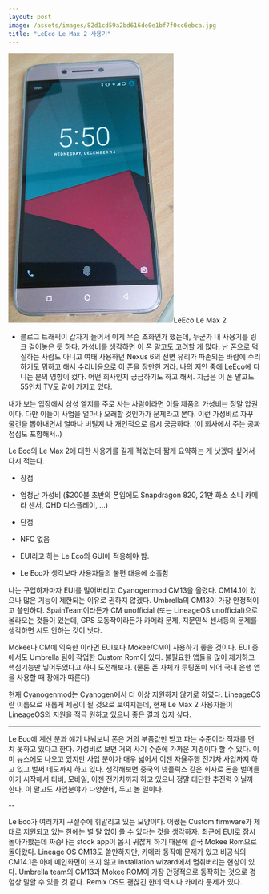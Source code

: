```yaml
---
layout: post
image: /assets/images/82d1cd59a2bd616de0e1bf7f0cc6ebca.jpg
title: "LeEco Le Max 2 사용기"
---
```


![image](/assets/images/82d1cd59a2bd616de0e1bf7f0cc6ebca.jpg)LeEco Le Max 2







- 블로그 트래픽이 갑자기 늘어서 이게 무슨 조화인가 했는데, 누군가 내 사용기를 링크 걸어놓은 듯 하다. 가성비를 생각하면 이 폰 말고도 고려할 게 많다. 난 폰으로 덕질하는 사람도 아니고 여태 사용하던 Nexus 6의 전면 유리가 파손되는 바람에 수리하기도 뭐하고 해서 수리비용으로 이 폰을 장만한 거라. 나의 지인 중에 LeEco에 다니는 분의 영향이 컸다. 어떤 회사인지 궁금하기도 하고 해서. 지금은 이 폰 말고도 55인치 TV도 같이 가지고 있다. 




내가 보는 입장에서 삼성 엘지를 주로 사는 사람이라면 이들 제품의 가성비는 정말 압권이다. 다만 이들이 사업을 얼마나 오래할 것인가가 문제라고 본다. 이런 가성비로 자꾸 물건을 뽑아내면서 얼마나 버틸지 나 개인적으로 몹시 궁금하다. (이 회사에서 주는 공짜 점심도 포함해서..)







Le Eco의 Le Max 2에 대한 사용기를 길게 적었는데 짧게 요약하는 게 낫겠다 싶어서 다시 적는다.




* 장점

- 엄청난 가성비 ($200불 초반의 폰임에도 Snapdragon 820, 21만 화소 소니 카메라 센서, QHD 디스플레이, ...)




* 단점

- NFC 없음

- EUI라고 하는 Le Eco의 GUI에 적응해야 함.

- Le Eco가 생각보다 사용자들의 불편 대응에 소홀함




나는 구입하자마자 EUI를 밀어버리고 Cyanogenmod CM13을 올렸다. CM14.1이 있으나 많은 기능이 제한되는 이유로 권하지 않겠다. Umbrella의 CM13이 가장 안정적이고 쓸만하다. SpainTeam이라든가 CM unofficial (또는 LineageOS unofficial)으로 올라오는 것들이 있는데, GPS 오동작이라든가 카메라 문제, 지문인식 센서등의 문제를 생각하면 시도 안하는 것이 낫다.




Mokee나 CM에 익숙한 이라면 EUI보다 Mokee/CM이 사용하기 좋을 것이다. EUI 중에서도 Umbrella 팀이 작업한 Custom Rom이 있다. 불필요한 앱들을 많이 제거하고 핵심기능만 넣어두었다고 하니 도전해보자. (물론 폰 자체가 루팅폰이 되어 국내 은행 앱을 사용할 때 장애가 따른다)




현재 Cyanogenmod는 Cyanogen에서 더 이상 지원하지 않기로 하였다. LineageOS란 이름으로 새롭게 제공이 될 것으로 보여지는데, 현재 Le Max 2 사용자들이 LineageOS의 지원을 적극 원하고 있으니 좋은 결과 있지 싶다.

---

Le Eco에 계신 분과 얘기 나눠보니 폰은 거의 부품값만 받고 파는 수준이라 적자를 면치 못하고 있다고 한다. 가성비로 보면 거의 사기 수준에 가까운 지경이다 할 수 있다. 이미 뉴스에도 나오고 있지만 사업 분야가 매우 넓어서 이젠 자율주행 전기차 사업까지 하고 있고 벌써 데모까지 하고 있다. 생각해보면 중국의 넷플릭스 같은 회사로 돈을 벌어들이기 시작해서 티비, 모바일, 이젠 전기차까지 하고 있으니 정말 대단한 추진력 아닐까 한다. 이 말고도 사업분야가 다양한데, 두고 볼 일이다. 




--

Le Eco가 여러가지 구설수에 휘말리고 있는 모양이다. 어쨌든 Custom firmware가 제대로 지원되고 있는 한에는 별 탈 없이 쓸 수 있다는 것을 생각하자. 최근에 EUI로 잠시 돌아가봤는데 짜증나는 stock app이 몹시 귀찮게 하기 때문에 결국 Mokee Rom으로 돌아왔다. Lineage OS CM13도 쓸만하지만, 카메라 동작에 문제가 있고 비공식의 CM14.1은 아예 메인화면이 뜨지 않고 installation wizard에서 멈춰버리는 현상이 있다. Umbrella team의 CM13과 Mokee ROM이 가장 안정적으로 동작하는 것으로 경험상 말할 수 있을 것 같다. Remix OS도 괜찮긴 한데 역시나 카메라 문제가 있다. 








